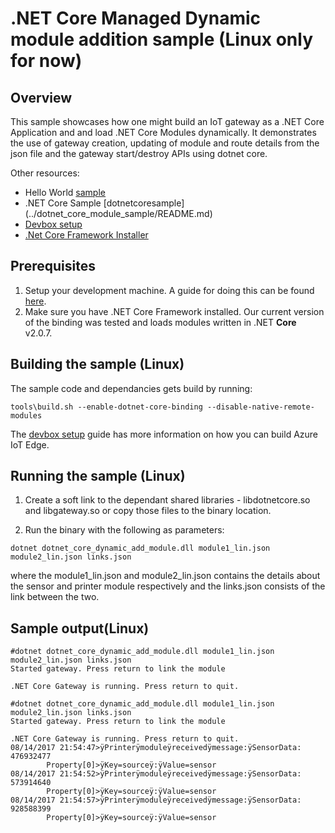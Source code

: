 .NET Core Managed Dynamic module addition sample (Linux only for now) 
=====================================================================

Overview
--------

This sample showcases how one might build an IoT gateway as a .NET Core Application and and 
load .NET Core Modules dynamically. It demonstrates the use of gateway creation, updating of 
module and route details from the json file and the gateway start/destroy APIs using dotnet 
core.

Other resources:
- Hello World [sample](../hello_world/README.md)
- .NET Core Sample [dotnetcoresample] (../dotnet_core_module_sample/README.md)
- [Devbox setup](../../doc/devbox_setup.md)
- [.Net Core Framework Installer](https://www.microsoft.com/net/download/core)

Prerequisites
--------------
1. Setup your development machine. A guide for doing this can be found [here](../../doc/devbox_setup.md).
2. Make sure you have .NET Core Framework installed. Our current version of the binding was tested and loads modules written in .NET **Core** v2.0.7.

Building the sample (Linux)
---------------------------
The sample code and dependancies gets build by running:
```
tools\build.sh --enable-dotnet-core-binding --disable-native-remote-modules
```


The [devbox setup](../../doc/devbox_setup.md) guide has more information on how you can build Azure IoT Edge.


Running the sample (Linux)
--------------------------

1. Create a soft link to the dependant shared libraries - libdotnetcore.so and libgateway.so 
   or copy those files to the binary location.

2. Run the binary with the following as parameters:
```   
dotnet dotnet_core_dynamic_add_module.dll module1_lin.json module2_lin.json links.json
```
   where the module1_lin.json and module2_lin.json contains the details about the sensor and printer module
   respectively and the links.json consists of the link between the two. 

 
Sample output(Linux)
--------------------
```
#dotnet dotnet_core_dynamic_add_module.dll module1_lin.json module2_lin.json links.json
Started gateway. Press return to link the module

.NET Core Gateway is running. Press return to quit.

#dotnet dotnet_core_dynamic_add_module.dll module1_lin.json module2_lin.json links.json
Started gateway. Press return to link the module

.NET Core Gateway is running. Press return to quit.
08/14/2017 21:54:47>ÿPrinterÿmoduleÿreceivedÿmessage:ÿSensorData: 476932477
        Property[0]>ÿKey=sourceÿ:ÿValue=sensor
08/14/2017 21:54:52>ÿPrinterÿmoduleÿreceivedÿmessage:ÿSensorData: 573914640
        Property[0]>ÿKey=sourceÿ:ÿValue=sensor
08/14/2017 21:54:57>ÿPrinterÿmoduleÿreceivedÿmessage:ÿSensorData: 928588399
        Property[0]>ÿKey=sourceÿ:ÿValue=sensor
```
  	 
